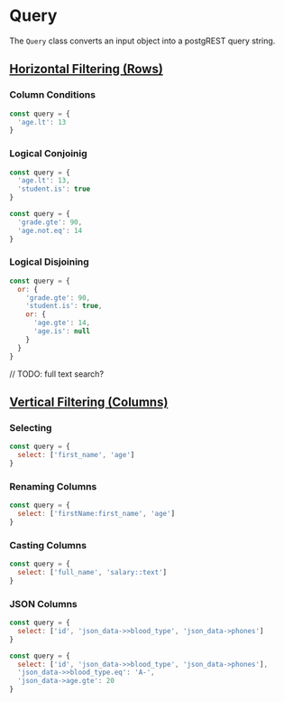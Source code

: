 # Query

The `Query` class converts an input object into a postgREST query string.

## [Horizontal Filtering (Rows)](http://postgrest.org/en/v7.0.0/api.html#horizontal-filtering-rows)

### Column Conditions

``` js
const query = {
  'age.lt': 13
}
```

### Logical Conjoinig

``` js
const query = {
  'age.lt': 13,
  'student.is': true
}
```

``` js
const query = {
  'grade.gte': 90,
  'age.not.eq': 14
}
```

### Logical Disjoining

``` js
const query = {
  or: {
    'grade.gte': 90,
    'student.is': true,
    or: {
      'age.gte': 14,
      'age.is': null
    }
  }
}
```

// TODO: full text search?

## [Vertical Filtering (Columns)](http://postgrest.org/en/v7.0.0/api.html#vertical-filtering-columns)

### Selecting

``` js
const query = {
  select: ['first_name', 'age']
}
````

### Renaming Columns

``` js
const query = {
  select: ['firstName:first_name', 'age']
}
```

### Casting Columns

``` js
const query = {
  select: ['full_name', 'salary::text']
}
```

### JSON Columns

``` js
const query = {
  select: ['id', 'json_data->>blood_type', 'json_data->phones']
}
```

``` js
const query = {
  select: ['id', 'json_data->>blood_type', 'json_data->phones'],
  'json_data->>blood_type.eq': 'A-',
  'json_data->age.gte': 20
}
```